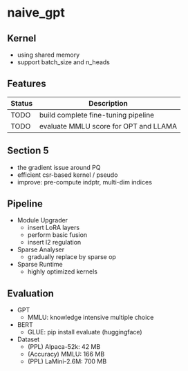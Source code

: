 # naive_gpt

## Kernel
+ using shared memory
+ support batch_size and n_heads


## Features
| Status | Description                           |
| ------ | ------------------------------------- |
| TODO   | build complete fine-tuning pipeline   |
| TODO   | evaluate MMLU score for OPT and LLAMA |


## Section 5
+ the gradient issue around PQ
+ efficient csr-based kernel / pseudo
+ improve: pre-compute indptr, multi-dim indices


## Pipeline
+ Module Upgrader
  + insert LoRA layers
  + perform basic fusion
  + insert l2 regulation
+ Sparse Analyser
  + gradually replace by sparse op
+ Sparse Runtime
  + highly optimized kernels


## Evaluation
+ GPT
  + MMLU: knowledge intensive multiple choice
+ BERT
  + GLUE: pip install evaluate (huggingface)
+ Dataset
  + (PPL) Alpaca-52k: 42 MB
  + (Accuracy) MMLU: 166 MB
  + (PPL) LaMini-2.6M: 700 MB
